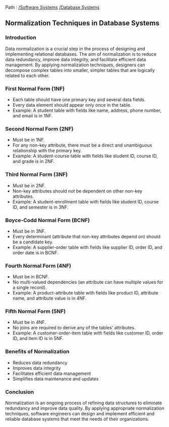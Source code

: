 Path : [/Software Systems](<..\..\index.md>) [/Database Systems](<..\index.md>)
## Normalization Techniques in Database Systems

### Introduction

Data normalization is a crucial step in the process of designing and implementing relational databases. The aim of normalization is to reduce data redundancy, improve data integrity, and facilitate efficient data management. By applying normalization techniques, designers can decompose complex tables into smaller, simpler tables that are logically related to each other.


### First Normal Form (1NF)

- Each table should have one primary key and several data fields.
- Every data element should appear only once in the table.
- Example: A student table with fields like name, address, phone number, and email is in 1NF.


### Second Normal Form (2NF)

- Must be in 1NF.
- For any non-key attribute, there must be a direct and unambiguous relationship with the primary key.
- Example: A student-course table with fields like student ID, course ID, and grade is in 2NF.


### Third Normal Form (3NF)

- Must be in 2NF.
- Non-key attributes should not be dependent on other non-key attributes.
- Example: A student-enrollment table with fields like student ID, course ID, and semester is in 3NF.


### Boyce-Codd Normal Form (BCNF)

- Must be in 3NF.
- Every determinant (attribute that non-key attributes depend on) should be a candidate key.
- Example: A supplier-order table with fields like supplier ID, order ID, and order date is in BCNF.


### Fourth Normal Form (4NF)

- Must be in BCNF.
- No multi-valued dependencies (an attribute can have multiple values for a single record).
- Example: A product-attribute table with fields like product ID, attribute name, and attribute value is in 4NF.


### Fifth Normal Form (5NF)

- Must be in 4NF.
- No joins are required to derive any of the tables' attributes.
- Example: A customer-order-item table with fields like customer ID, order ID, and item ID is in 5NF.


### Benefits of Normalization

- Reduces data redundancy
- Improves data integrity
- Facilitates efficient data management
- Simplifies data maintenance and updates


### Conclusion

Normalization is an ongoing process of refining data structures to eliminate redundancy and improve data quality. By applying appropriate normalization techniques, software engineers can design and implement efficient and reliable database systems that meet the needs of their organizations.
